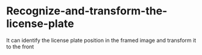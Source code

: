 # Recognize-and-transform-the-license-plate
It can identify the license plate position in the framed image and transform it to the front
